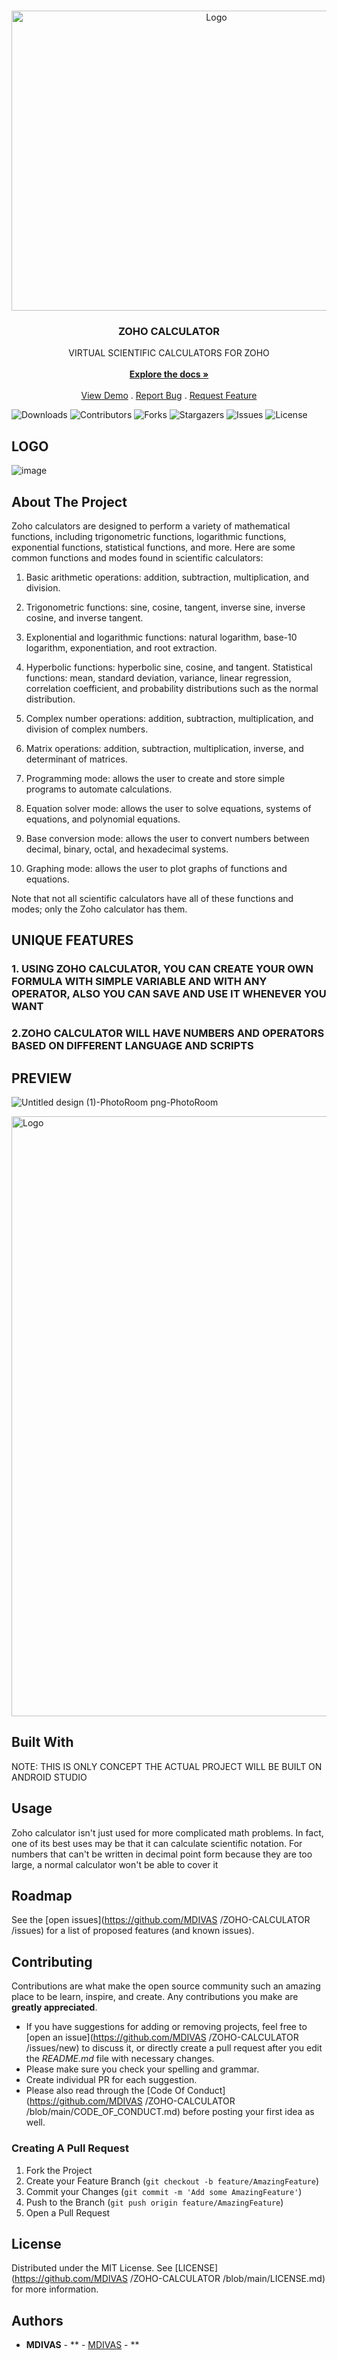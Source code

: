<br/>
<p align="center">
  <a href="https://github.com/MDIVAS/ZOHO-CALCULATOR">
    <img src="https://i.pinimg.com/originals/50/da/8c/50da8c44ba216bd8d5c20992bc8ce939.gif" alt="Logo" width="640" height="480">
  </a>

  <h3 align="center">ZOHO CALCULATOR </h3>

  <p align="center">
    VIRTUAL SCIENTIFIC CALCULATORS FOR ZOHO 
    <br/>
    <br/>
    <a href="https://github.com/MDIVAS/ZOHO-CALCULATOR"><strong>Explore the docs »</strong></a>
    <br/>
    <br/>
    <a href="https://github.com/MDIVAS/ZOHO-CALCULATOR">View Demo</a>
    .
    <a href="https://github.com/MDIVAS/ZOHO-CALCULATOR/issues">Report Bug</a>
    .
    <a href="https://github.com/MDIVAS/ZOHO-CALCULATOR/issues">Request Feature</a>
  </p>
</p>

![Downloads](https://img.shields.io/github/downloads/MDIVAS/ZOHO-CALCULATOR/total) ![Contributors](https://img.shields.io/github/contributors/MDIVAS/ZOHO-CALCULATOR?color=dark-green) ![Forks](https://img.shields.io/github/forks/MDIVAS/ZOHO-CALCULATOR?style=social) ![Stargazers](https://img.shields.io/github/stars/MDIVAS/ZOHO-CALCULATOR?style=social) ![Issues](https://img.shields.io/github/issues/MDIVAS/ZOHO-CALCULATOR) ![License](https://img.shields.io/github/license/MDIVAS/ZOHO-CALCULATOR) 


## LOGO 




![image](https://github.com/MDIVAS/ZOHO-CALCULATOR/assets/127883304/c628613b-c834-4bb2-9fd4-174c7a593f28)






## About The Project

Zoho calculators are designed to perform a variety of mathematical functions, including trigonometric functions, logarithmic functions, exponential functions, statistical functions, and more. Here are some common functions and modes found in scientific calculators:

1. Basic arithmetic operations: addition, subtraction, multiplication, and division.


2. Trigonometric functions: sine, cosine, tangent, inverse sine, inverse cosine, and inverse tangent.


3. Explonential and logarithmic functions: natural logarithm, base-10 logarithm, exponentiation, and root extraction.


4. Hyperbolic functions: hyperbolic sine, cosine, and tangent.
Statistical functions: mean, standard deviation, variance, linear regression, correlation coefficient, and probability distributions such as the normal distribution.



5. Complex number operations: addition, subtraction, multiplication, and division of complex numbers.


6. Matrix operations: addition, subtraction, multiplication, inverse, and determinant of matrices.


7. Programming mode: allows the user to create and store simple programs to automate calculations.


8. Equation solver mode: allows the user to solve equations, systems of equations, and polynomial equations.



9. Base conversion mode: allows the user to convert numbers between decimal, binary, octal, and hexadecimal systems.



10. Graphing mode: allows the user to plot graphs of functions and equations.


Note that not all scientific calculators have all of these functions and modes; only the Zoho calculator has them.


## UNIQUE FEATURES 

### 1. USING ZOHO CALCULATOR, YOU CAN CREATE YOUR OWN FORMULA WITH SIMPLE VARIABLE AND WITH ANY OPERATOR, ALSO YOU CAN SAVE AND USE IT WHENEVER YOU WANT

### 2.ZOHO CALCULATOR WILL HAVE NUMBERS AND OPERATORS BASED ON DIFFERENT LANGUAGE AND SCRIPTS 



## PREVIEW 









![Untitled design (1)-PhotoRoom png-PhotoRoom](https://github.com/MDIVAS/ZOHO-CALCULATOR/assets/127883304/6654b1c5-affd-4656-a4ba-b4c214b5aab0)

















<img src="https://github.com/MDIVAS/ZOHO-CALCULATOR/assets/127883304/5c505463-7693-4420-9e8e-0314832f2fce" alt="Logo" width="540" height="960">



## Built With

NOTE: THIS IS ONLY CONCEPT 
THE ACTUAL PROJECT WILL BE BUILT ON ANDROID STUDIO





## Usage

Zoho calculator isn't just used for more complicated math problems. In fact, one of its best uses may be that it can calculate scientific notation. For numbers that can't be written in decimal point form because they are too large, a normal calculator won't be able to cover it

## Roadmap

See the [open issues](https://github.com/MDIVAS /ZOHO-CALCULATOR /issues) for a list of proposed features (and known issues).

## Contributing

Contributions are what make the open source community such an amazing place to be learn, inspire, and create. Any contributions you make are **greatly appreciated**.
* If you have suggestions for adding or removing projects, feel free to [open an issue](https://github.com/MDIVAS /ZOHO-CALCULATOR /issues/new) to discuss it, or directly create a pull request after you edit the *README.md* file with necessary changes.
* Please make sure you check your spelling and grammar.
* Create individual PR for each suggestion.
* Please also read through the [Code Of Conduct](https://github.com/MDIVAS /ZOHO-CALCULATOR /blob/main/CODE_OF_CONDUCT.md) before posting your first idea as well.

### Creating A Pull Request

1. Fork the Project
2. Create your Feature Branch (`git checkout -b feature/AmazingFeature`)
3. Commit your Changes (`git commit -m 'Add some AmazingFeature'`)
4. Push to the Branch (`git push origin feature/AmazingFeature`)
5. Open a Pull Request

## License

Distributed under the MIT License. See [LICENSE](https://github.com/MDIVAS /ZOHO-CALCULATOR /blob/main/LICENSE.md) for more information.

## Authors

* **MDIVAS** - ** - [MDIVAS]() - **


